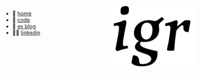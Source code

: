 <img align="right" src="igr.png">

+ 👋 [home](https://igo.rs)
+ 🍭 [code](https://github.com/oblac)
+ 🧧 [ex blog](https://oblac.rs)
+ 👨‍🎤 [linkedin](https://www.linkedin.com/in/igorspasic/)
